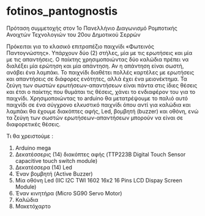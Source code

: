 # fotinos_pantognostis
Πρόταση συμμετοχής στον 1ο Πανελλήνιο Διαγωνισμό Ρομποτικής Ανοιχτών Τεχνολογιών του 20ου Δημοτικού Σερρών

Πρόκειται για το κλασικό επιτραπέζιο παιχνίδι «Φωτεινός Παντογνώστης». Υπάρχουν δύο (2) στήλες, μία με τις ερωτήσεις και μία με τις απαντήσεις. Ο παίκτης χρησιμοποιώντας δύο καλώδια πρέπει να διαλέξει μία ερώτηση και μία απάντηση. Αν η απάντηση είναι σωστή, ανάβει ένα λαμπάκι. Το παιχνίδι διαθέτει πολλές καρτέλες με ερωτήσεις και απαντήσεις σε διάφορες ενότητες, αλλά έχει ένα μειονέκτημα. Τα ζεύγη των σωστών ερωτήσεων-απαντήσεων είναι πάντα στις ίδιες θέσεις και έτσι ο παίκτης που θυμάται τις θέσεις, χάνει το ενδιαφέρον του για το παιχνίδι. 
Χρησιμοποιώντας το arduino θα μετατρέψουμε το παλιό αυτό παιχνίδι σε ένα σύγχρονο ελκυστικό παιχνίδι όπου αντί για καλώδια και λαμπάκι θα έχουμε διακόπτες αφής, Led, βομβητή (buzzer) και οθόνη, ενώ  τα ζεύγη των σωστών  ερωτήσεων-απαντήσεων μπορούν να είναι σε διαφορετικές θέσεις.

Τι θα χρειστούμε :
1. Arduino mega 
2. Δεκατέσσερις (14) διακόπτες αφής (TTP223B Digital Touch Sensor capacitive touch switch module)
3. Δεκατέσσερα (14) Led
4. Έναν βομβητή (Active Buzzer)
5. Μία οθόνη Led (IIC I2C TWI 1602 16x2 16 Pins LCD Dispay Screen Module)
6. Έναν κινητήρα (Micro SG90 Servo Motor)
7. Καλώδια
8. Μακετόχαρτο

